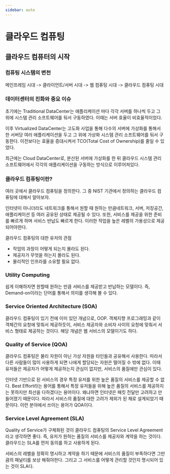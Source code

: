 ```yaml
---
sidebar: auto
---
```


# 클라우드 컴퓨팅

## 클라우드 컴퓨터의 시작  

### 컴퓨팅 시스템의 변천

메인프레임 시대 -> 클라이언트/서버 시대 -> 웹 컴퓨팅 시대 -> 클라우드 컴퓨팅 시대  

### 데이터센터의 진화와 중요 이슈

초기에는 Traditional DataCenter는 애플리케이션 마다 각각 서버를 하나씩 두고 그 위에 시스템 관리 소프트웨어를 둬서 구동하였다. 이때는 서버 효율이 비효율적이었다.

이후 Virtualized DataCenter는 고도화 사업을 통해 다수의 서버에 가상화를 통해서 한 서버당 여러 애플리케이션을 두고 그 위에 가상화 시스템 관리 소프트웨어를 둬서 구동한다. 이전보다는 효율을 증대시켜서 TCO(Total Cost of Ownership)를 줄일 수 있었다.  

최근에는 Cloud DataCenter로, 분산된 서버에 가상화를 한 뒤 클라우드 시스템 관리 소프트웨어에서 각각의 애플리케이션을 구동하는 방식으로 이루어져있다.  

### 클라우드 컴퓨팅이란?

여러 곳에서 클라우드 컴퓨팅을 정의한다. 그 중 NIST 기관에서 정의하는 클라우드 컴퓨팅에 대해서 알아보자.  

인터넷이 아니더라도 네트워크를 통해서 원할 때 원하는 만큼네트워크, 서버, 저장공간, 애플리케이션 등 여러 공유된 상태로 제공될 수 있다. 또한, 서비스를 제공을 위한 준비를 빠르게 하며 서비스 반납도 빠르게 한다. 이러한 작업을 높은 레벨의 가용성으로 제공되어야한다.  

클라우드 컴퓨팅의 대한 유저의 관점
- 작업의 과정이 어떻게 되는지 몰라도 된다.
- 제공자가 무엇을 하는지 몰라도 된다.
- 물리적인 인프라를 소유할 필요 없다.

### Utility Computing

쉽게 이해하자면 원할때 원하는 만큼 서비스를 제공받고 반납하는 모델이다. 즉, Demand-on이라는 단어를 통해서 의미를 생각해 볼 수 있다.

### Service Oriented Architecture (SOA)

클라우드 컴퓨팅이 있기 전에 이미 있던 개념으로, OOP. 객체지향 프로그래밍과 같이 객체간의 요청에 맞춰서 제공하듯이, 서비스 제공자와 소비자 사이의 요청에 맞춰서 서비스 형태로 제공하는 것이다. 해당 개념은 웹 서비스의 모델이기도 하다.  

### Quality of Service (QOA)

클라우드 컴퓨팅은 물리 자원이 아닌 가상 자원을 타인들과 공유해서 사용한다. 따라서 다른 사람들이 많이 사용하게 되면 나에게 할당되는 자원은 떨어질 수 밖에 없다. 이때 유저들은 제공자가 어떻게 제공하는지 관심이 없지만, 서비스의 품질에만 관심이 있다.  

인터넷 기반으로 된 서비스의 경우 특정 유저를 위한 높은 품질의 서비스를 제공할 수 없다. Best Effort라는 용어를 통해서 특정 유저들을 위해 높은 품질의 서비스를 제공하지는 못하지만 최선을 다하겠다는 용어이다. 왜냐하면 인터넷은 패킷 전달만 고려하고 만들어졌기 때문이다. 따라서 서비스의 품질에 대한 고려가 제외가 된 채로 설계되었기 때문이다. 이런 분야에서 쓰이는 용어가 QOA이다.

### Service Level Agreement (SLA)

Quality of Service가 구체화된 것이 클라우드 컴퓨팅의 Service Level Agreement라고 생각하면 좋다. 즉, 유저가 원하는 품질의 서비스를 제공자와 계약을 하는 것이다. 클라우드는 SLA를 먼저 동의를 하고 사용하게 된다.  

서비스의 레벨을 정확히 명시하고 계약을 하기 때문에 서비스의 품질이 부족하다면 그만큼의 패널티를 보상 해줘야한다. 그리고 그 서비스를 어떻게 관리할 것인지 명시되어 있는 것이 SLA다.

